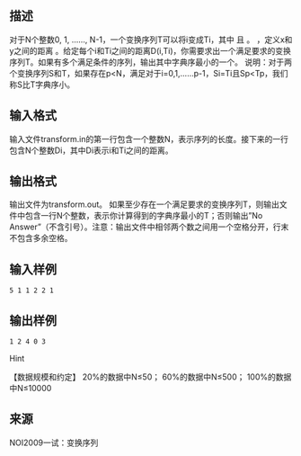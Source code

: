 ## 描述

对于N个整数0, 1, ……, N-1，一个变换序列T可以将i变成Ti，其中 且 。 ，定义x和y之间的距离 。给定每个i和Ti之间的距离D(i,Ti)，你需要求出一个满足要求的变换序列T。如果有多个满足条件的序列，输出其中字典序最小的一个。 说明：对于两个变换序列S和T，如果存在p<N，满足对于i=0,1,……p-1，Si=Ti且Sp<Tp，我们称S比T字典序小。 

## 输入格式

输入文件transform.in的第一行包含一个整数N，表示序列的长度。接下来的一行包含N个整数Di，其中Di表示i和Ti之间的距离。

## 输出格式

输出文件为transform.out。 如果至少存在一个满足要求的变换序列T，则输出文件中包含一行N个整数，表示你计算得到的字典序最小的T；否则输出”No Answer”（不含引号）。注意：输出文件中相邻两个数之间用一个空格分开，行末不包含多余空格。 

## 输入样例

```plaintext
5 1 1 2 2 1 
```

## 输出样例

```plaintext
1 2 4 0 3 
```

Hint

【数据规模和约定】 20%的数据中N≤50； 60%的数据中N≤500； 100%的数据中N≤10000 

## 来源

NOI2009一试：变换序列

